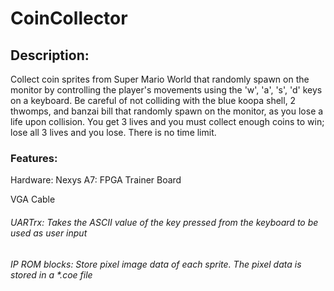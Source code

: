 # CoinCollector

## Description:
Collect coin sprites from Super Mario World that randomly spawn on the monitor by controlling the player's movements using the 'w', 'a', 's', 'd' keys on a keyboard. 
Be careful of not colliding with the blue koopa shell, 2 thwomps, and banzai bill that randomly spawn on the monitor, as you lose a life upon collision. You get 3 lives and you must collect enough coins to win; lose all 3 lives and you lose. There is no time limit. 

### Features:
  Hardware: Nexys A7: FPGA Trainer Board
  
  VGA Cable
  

###### UARTrx: Takes the ASCII value of the key pressed from the keyboard to be used as user input
###### IP ROM blocks: Store pixel image data of each sprite. The pixel data is stored in a *.coe file
